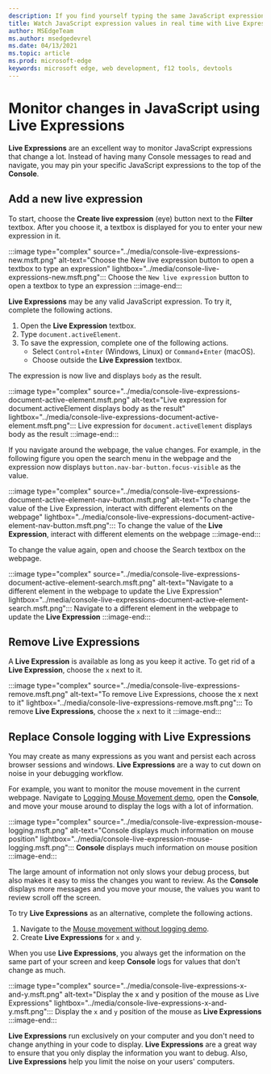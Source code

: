 ```yaml
---
description: If you find yourself typing the same JavaScript expressions into the Console repeatedly, try Live Expressions instead.
title: Watch JavaScript expression values in real time with Live Expressions
author: MSEdgeTeam
ms.author: msedgedevrel
ms.date: 04/13/2021
ms.topic: article
ms.prod: microsoft-edge
keywords: microsoft edge, web development, f12 tools, devtools
---
```

# Monitor changes in JavaScript using Live Expressions

**Live Expressions** are an excellent way to monitor JavaScript expressions that change a lot.    Instead of having many Console messages to read and navigate, you may pin your specific JavaScript expressions to the top of the **Console**.

## Add a new live expression

To start, choose the **Create live expression** \(eye\) button next to the **Filter** textbox.  After you choose it, a textbox is displayed for you to enter your new expression in it.

:::image type="complex" source="../media/console-live-expressions-new.msft.png" alt-text="Choose the New live expression button to open a textbox to type an expression" lightbox="../media/console-live-expressions-new.msft.png":::
    Choose the `New live expression` button to open a textbox to type an expression
:::image-end:::

**Live Expressions** may be any valid JavaScript expression.  To try it, complete the following actions.

1.  Open the **Live Expression** textbox.
1.  Type `document.activeElement`.
1.  To save the expression, complete one of the following actions.
    *   Select `Control`+`Enter` \(Windows, Linux\) or `Command`+`Enter` \(macOS\).
    *   Choose outside the **Live Expression** textbox.

The expression is now live and displays `body` as the result.

:::image type="complex" source="../media/console-live-expressions-document-active-element.msft.png" alt-text="Live expression for document.activeElement displays body as the result" lightbox="../media/console-live-expressions-document-active-element.msft.png":::
    Live expression for `document.activeElement` displays body as the result
:::image-end:::

If you navigate around the webpage, the value changes.  For example, in the following figure you open the search menu in the webpage and the expression now displays `button.nav-bar-button.focus-visible` as the value.

:::image type="complex" source="../media/console-live-expressions-document-active-element-nav-button.msft.png" alt-text="To change the value of the Live Expression, interact with different elements on the webpage" lightbox="../media/console-live-expressions-document-active-element-nav-button.msft.png":::
    To change the value of the **Live Expression**, interact with different elements on the webpage
:::image-end:::

To change the value again, open and choose the Search textbox on the webpage.

:::image type="complex" source="../media/console-live-expressions-document-active-element-search.msft.png" alt-text="Navigate to a different element in the webpage to update the Live Expression" lightbox="../media/console-live-expressions-document-active-element-search.msft.png":::
    Navigate to a different element in the webpage to update the **Live Expression**
:::image-end:::

## Remove Live Expressions

A **Live Expression** is available as long as you keep it active.  To get rid of a **Live Expression**, choose the `x` next to it.

:::image type="complex" source="../media/console-live-expressions-remove.msft.png" alt-text="To remove Live Expressions, choose the x next to it" lightbox="../media/console-live-expressions-remove.msft.png":::
    To remove **Live Expressions**, choose the `x` next to it
:::image-end:::

## Replace Console logging with Live Expressions

You may create as many expressions as you want and persist each across browser sessions and windows.  **Live Expressions** are a way to cut down on noise in your debugging workflow.

For example, you want to monitor the mouse movement in the current webpage.  Navigate to [Logging Mouse Movement demo](https://microsoftedge.github.io/DevToolsSamples/console/mousemove.html), open the **Console**, and move your mouse around to display the logs with a lot of information.

:::image type="complex" source="../media/console-live-expression-mouse-logging.msft.png" alt-text="Console displays much information on mouse position" lightbox="../media/console-live-expression-mouse-logging.msft.png":::
    **Console** displays much information on mouse position
:::image-end:::

The large amount of information not only slows your debug process, but also makes it easy to miss the changes you want to review.  As the **Console** displays more messages and you move your mouse, the values you want to review scroll off the screen.

To try **Live Expressions** as an alternative, complete the following actions.

1.  Navigate to the [Mouse movement without logging demo](https://microsoftedge.github.io/DevToolsSamples/console/mousemove-no-log.html).
1.  Create **Live Expressions** for `x` and `y`.

When you use **Live Expressions**, you always get the information on the same part of your screen and keep **Console** logs for values that don't change as much.

:::image type="complex" source="../media/console-live-expressions-x-and-y.msft.png" alt-text="Display the x and y position of the mouse as Live Expressions" lightbox="../media/console-live-expressions-x-and-y.msft.png":::
    Display the `x` and `y` position of the mouse as **Live Expressions**
:::image-end:::

**Live Expressions** run exclusively on your computer and you don't need to change anything in your code to display.  **Live Expressions** are a great way to ensure that you only display the information you want to debug.  Also, **Live Expressions** help you limit the noise on your users' computers.
